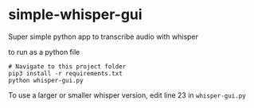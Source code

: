 # simple-whisper-gui
Super simple python app to transcribe audio with whisper


to run as a python file
```
# Navigate to this project folder
pip3 install -r requirements.txt
python whisper-gui.py
```


To use a larger or smaller whisper version, edit line 23 in  `whisper-gui.py`
